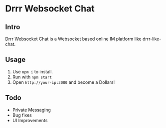 Drrr Websocket Chat
=======
Intro
------
Drrr Websocket Chat is a Websocket based online IM platform like drrr-like-chat.

Usage
-----

1.	Use `npm i` to install.
2.	Run with `npm start`
3.	Open `http://your-ip:3000` and become a Dollars!

Todo
-----

*	Private Messaging
*	Bug fixes
*	UI Improvements